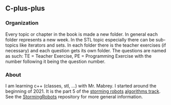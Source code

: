 ## C-plus-plus

### Organization
Every topic or chapter in the book is made a new folder. In general each folder represents a new week. In the STL topic especially there can be sub-topics like iterators and sets. In each folder there is the teacher exercises (if necessary) and each question gets its own folder. The questions are named as such: TE = Teacher Exercise, PE = Programming Exercise with the number following it being the question number.

### About
I am learning c++ (classes, stl, ...) with Mr. Mabrey. I started around the beginning of 2021. It is the part 5 of the [storming robots](https://stormingrobots.com/prod/default.html) [algorithms track](https://www.stormingrobots.com/prod/pdf/csSyllabus.pdf). See the [StormingRobots](https://github.com/asubramanian08/StormingRobots) repository for more general information.
